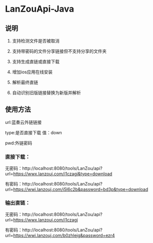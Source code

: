 # LanZouApi-Java

## 说明
1. 支持检测文件是否被取消

2. 支持带密码的文件分享链接但不支持分享的文件夹

3. 支持生成直链或直接下载

4. 增加ios应用在线安装

5. 解析最终直链

6. 自动识别旧版链接替换为新版并解析

## 使用方法

url:蓝奏云外链链接

type:是否直接下载 值：down

pwd:外链密码

### 直接下载：

无密码：http://localhost:8080/tools/LanZou/api?url=https://wwx.lanzouj.com/i1czagj&type=download

有密码：http://localhost:8080/tools/LanZou/api?url=https://wwi.lanzouj.com/i5l6c2b&password=bd3p&type=download


### 输出直链：

无密码：http://localhost:8080/tools/LanZou/api?url=https://wwx.lanzouj.com/i1czagj

有密码：http://localhost:8080/tools/LanZou/api?url=https://wwi.lanzouj.com/b0zhlejg&password=ezr4


